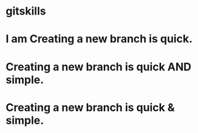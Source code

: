 # gitskills
# I am Creating a new branch is quick.
# Creating a new branch is quick AND simple.
# Creating a new branch is quick & simple.
